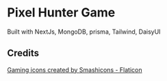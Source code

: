 # Pixel Hunter Game

Built with NextJs, MongoDB, prisma, Tailwind, DaisyUI

## Credits

<a href="https://www.flaticon.com/free-icons/gaming" title="gaming icons">Gaming icons created by Smashicons - Flaticon</a>
